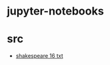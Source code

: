 # jupyter-notebooks

# src
- [shakespeare 16 txt](http://www.textfiles.com/etext/AUTHORS/SHAKESPEARE/)
